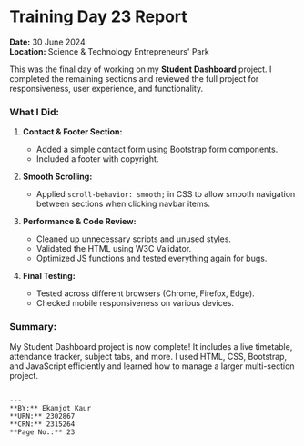 # Training Day 23 Report  
**Date:** 30 June 2024  
**Location:** Science & Technology Entrepreneurs' Park

This was the final day of working on my **Student Dashboard** project. I completed the remaining sections and reviewed the full project for responsiveness, user experience, and functionality.

###  What I Did:

1. **Contact & Footer Section:**
   - Added a simple contact form using Bootstrap form components.
   - Included a footer with copyright.

2. **Smooth Scrolling:**
   - Applied `scroll-behavior: smooth;` in CSS to allow smooth navigation between sections when clicking navbar items.

3. **Performance & Code Review:**
   - Cleaned up unnecessary scripts and unused styles.
   - Validated the HTML using W3C Validator.
   - Optimized JS functions and tested everything again for bugs.

4. **Final Testing:**
   - Tested across different browsers (Chrome, Firefox, Edge).
   - Checked mobile responsiveness on various devices.

###  Summary:
My Student Dashboard project is now complete! It includes a live timetable, attendance tracker, subject tabs, and more. I used HTML, CSS, Bootstrap, and JavaScript efficiently and learned how to manage a larger multi-section project.
````

---
**BY:** Ekamjot Kaur  
**URN:** 2302867  
**CRN:** 2315264  
**Page No.:** 23


